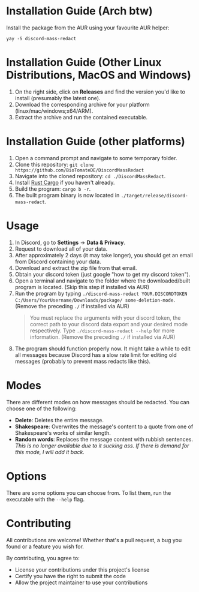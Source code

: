 # Installation Guide (Arch btw)
Install the package from the AUR using your favourite AUR helper:
```console
yay -S discord-mass-redact
```

# Installation Guide (Other Linux Distributions, MacOS and Windows)
1. On the right side, click on **Releases** and find the version you'd like to install (presumably the latest one).
2. Download the corresponding archive for your platform (linux/mac/windows;x64/ARM).
3. Extract the archive and run the contained executable.

# Installation Guide (other platforms)
1. Open a command prompt and navigate to some temporary folder.
2. Clone this repository: `git clone https://github.com/BioTomateDE/DiscordMassRedact`
3. Navigate into the cloned repository: `cd ./DiscordMassRedact`.
4. Install [Rust Cargo](https://www.rust-lang.org/tools/install) if you haven't already.
5. Build the program: `cargo b -r`.
6. The built program binary is now located in `./target/release/discord-mass-redact`.

# Usage
1. In Discord, go to **Settings** → **Data & Privacy**.
2. Request to download all of your data.
3. After approximately 2 days (it may take longer), 
   you should get an email from Discord containing your data.
4. Download and extract the zip file from that email.
5. Obtain your discord token (just google "how to get my discord token").
6. Open a terminal and navigate to the folder where the downloaded/built program is located. (Skip this step if installed via AUR)
7. Run the program by typing 
   `./discord-mass-redact YOUR.DISCORDTOKEN C:/Users/YourUsername/Downloads/package/ some-deletion-mode`. (Remove the preceding `./` if installed via AUR)
   > You must replace the arguments with your discord token, 
   > the correct path to your discord data export and your desired mode respectively.
   > Type `./discord-mass-redact --help` for more information. (Remove the preceding `./` if installed via AUR)
8. The program should function properly now. 
   It might take a while to edit all messages because Discord has a slow rate limit 
   for editing old messages (probably to prevent mass redacts like this).

# Modes
There are different modes on how messages should be redacted.
You can choose one of the following:
- **Delete**: Deletes the entire message.
- **Shakespeare**: Overwrites the message's content to a quote from one of Shakespeare's works of similar length. 
- **Random words**: Replaces the message content with rubbish sentences.
*This is no longer available due to it sucking ass. 
If there is demand for this mode, I will add it back.*

# Options
There are some options you can choose from.
To list them, run the executable with the `--help` flag.

# Contributing
All contributions are welcome! Whether that's a pull request, a bug you found or a feature you wish for.

By contributing, you agree to:
- License your contributions under this project's license
- Certify you have the right to submit the code
- Allow the project maintainer to use your contributions
